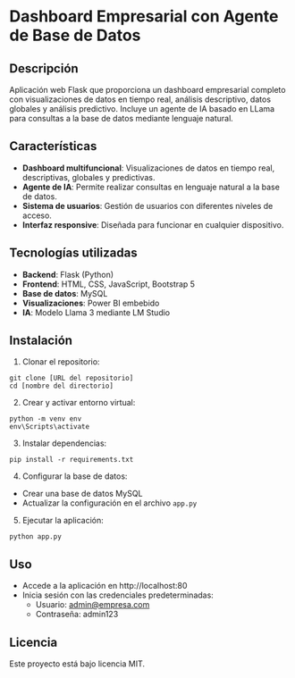 # Dashboard Empresarial con Agente de Base de Datos

## Descripción
Aplicación web Flask que proporciona un dashboard empresarial completo con visualizaciones de datos en tiempo real, análisis descriptivo, datos globales y análisis predictivo. Incluye un agente de IA basado en LLama para consultas a la base de datos mediante lenguaje natural.

## Características
- **Dashboard multifuncional**: Visualizaciones de datos en tiempo real, descriptivas, globales y predictivas.
- **Agente de IA**: Permite realizar consultas en lenguaje natural a la base de datos.
- **Sistema de usuarios**: Gestión de usuarios con diferentes niveles de acceso.
- **Interfaz responsive**: Diseñada para funcionar en cualquier dispositivo.

## Tecnologías utilizadas
- **Backend**: Flask (Python)
- **Frontend**: HTML, CSS, JavaScript, Bootstrap 5
- **Base de datos**: MySQL
- **Visualizaciones**: Power BI embebido
- **IA**: Modelo Llama 3 mediante LM Studio

## Instalación

1. Clonar el repositorio:
```
git clone [URL del repositorio]
cd [nombre del directorio]
```

2. Crear y activar entorno virtual:
```
python -m venv env
env\Scripts\activate
```

3. Instalar dependencias:
```
pip install -r requirements.txt
```

4. Configurar la base de datos:
- Crear una base de datos MySQL
- Actualizar la configuración en el archivo `app.py`

5. Ejecutar la aplicación:
```
python app.py
```

## Uso
- Accede a la aplicación en http://localhost:80
- Inicia sesión con las credenciales predeterminadas:
  - Usuario: admin@empresa.com
  - Contraseña: admin123

## Licencia
Este proyecto está bajo licencia MIT. 